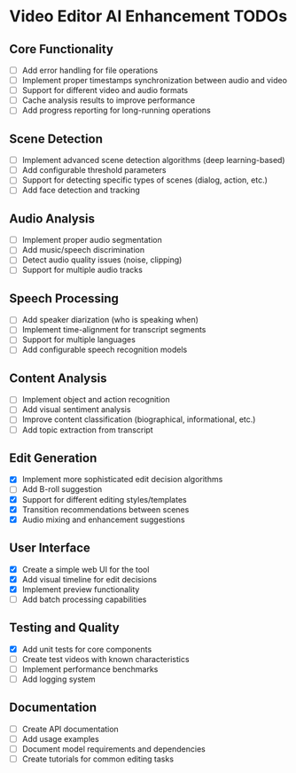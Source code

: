 # Video Editor AI Enhancement TODOs

## Core Functionality
- [ ] Add error handling for file operations
- [ ] Implement proper timestamps synchronization between audio and video
- [ ] Support for different video and audio formats
- [ ] Cache analysis results to improve performance
- [ ] Add progress reporting for long-running operations

## Scene Detection
- [ ] Implement advanced scene detection algorithms (deep learning-based)
- [ ] Add configurable threshold parameters
- [ ] Support for detecting specific types of scenes (dialog, action, etc.)
- [ ] Add face detection and tracking

## Audio Analysis
- [ ] Implement proper audio segmentation
- [ ] Add music/speech discrimination
- [ ] Detect audio quality issues (noise, clipping)
- [ ] Support for multiple audio tracks

## Speech Processing
- [ ] Add speaker diarization (who is speaking when)
- [ ] Implement time-alignment for transcript segments
- [ ] Support for multiple languages
- [ ] Add configurable speech recognition models

## Content Analysis
- [ ] Implement object and action recognition
- [ ] Add visual sentiment analysis
- [ ] Improve content classification (biographical, informational, etc.)
- [ ] Add topic extraction from transcript

## Edit Generation
- [x] Implement more sophisticated edit decision algorithms
- [ ] Add B-roll suggestion
- [x] Support for different editing styles/templates
- [x] Transition recommendations between scenes
- [x] Audio mixing and enhancement suggestions

## User Interface
- [x] Create a simple web UI for the tool
- [x] Add visual timeline for edit decisions
- [x] Implement preview functionality
- [ ] Add batch processing capabilities

## Testing and Quality
- [x] Add unit tests for core components
- [ ] Create test videos with known characteristics
- [ ] Implement performance benchmarks
- [ ] Add logging system

## Documentation
- [ ] Create API documentation
- [ ] Add usage examples
- [ ] Document model requirements and dependencies
- [ ] Create tutorials for common editing tasks